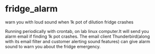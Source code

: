 # fridge_alarm
warn you with loud sound when 1k pot of dilution fridge crashes


Running periodically with crontab, on lab linux computer.It will send you alarm email if finding 1k pot crashes. The email client Thunderbird(along with its email filter and customer alerting sound features) can give alarm sound to warn you about the fridge emergency.
